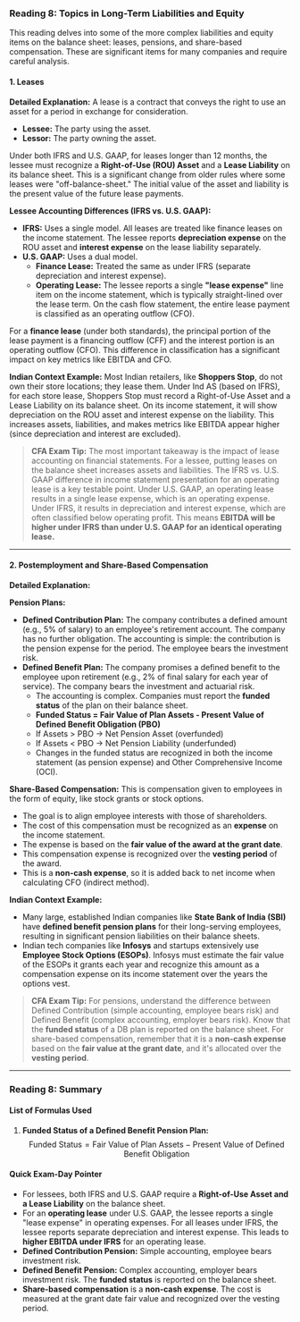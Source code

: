 ### **Reading 8: Topics in Long-Term Liabilities and Equity**

This reading delves into some of the more complex liabilities and equity items on the balance sheet: leases, pensions, and share-based compensation. These are significant items for many companies and require careful analysis.

#### **1. Leases**

**Detailed Explanation:**
A lease is a contract that conveys the right to use an asset for a period in exchange for consideration.
* **Lessee:** The party using the asset.
* **Lessor:** The party owning the asset.

Under both IFRS and U.S. GAAP, for leases longer than 12 months, the lessee must recognize a **Right-of-Use (ROU) Asset** and a **Lease Liability** on its balance sheet. This is a significant change from older rules where some leases were "off-balance-sheet." The initial value of the asset and liability is the present value of the future lease payments.

**Lessee Accounting Differences (IFRS vs. U.S. GAAP):**
* **IFRS:** Uses a single model. All leases are treated like finance leases on the income statement. The lessee reports **depreciation expense** on the ROU asset and **interest expense** on the lease liability separately.
* **U.S. GAAP:** Uses a dual model.
    * **Finance Lease:** Treated the same as under IFRS (separate depreciation and interest expense).
    * **Operating Lease:** The lessee reports a single **"lease expense"** line item on the income statement, which is typically straight-lined over the lease term. On the cash flow statement, the entire lease payment is classified as an operating outflow (CFO).

For a **finance lease** (under both standards), the principal portion of the lease payment is a financing outflow (CFF) and the interest portion is an operating outflow (CFO). This difference in classification has a significant impact on key metrics like EBITDA and CFO.

**Indian Context Example:**
Most Indian retailers, like **Shoppers Stop**, do not own their store locations; they lease them. Under Ind AS (based on IFRS), for each store lease, Shoppers Stop must record a Right-of-Use Asset and a Lease Liability on its balance sheet. On its income statement, it will show depreciation on the ROU asset and interest expense on the liability. This increases assets, liabilities, and makes metrics like EBITDA appear higher (since depreciation and interest are excluded).

> **CFA Exam Tip:**
> The most important takeaway is the impact of lease accounting on financial statements. For a lessee, putting leases on the balance sheet increases assets and liabilities. The IFRS vs. U.S. GAAP difference in income statement presentation for an operating lease is a key testable point. Under U.S. GAAP, an operating lease results in a single lease expense, which is an operating expense. Under IFRS, it results in depreciation and interest expense, which are often classified below operating profit. This means **EBITDA will be higher under IFRS than under U.S. GAAP for an identical operating lease.**

---

#### **2. Postemployment and Share-Based Compensation**

**Detailed Explanation:**

**Pension Plans:**
* **Defined Contribution Plan:** The company contributes a defined amount (e.g., 5% of salary) to an employee's retirement account. The company has no further obligation. The accounting is simple: the contribution is the pension expense for the period. The employee bears the investment risk.
* **Defined Benefit Plan:** The company promises a defined benefit to the employee upon retirement (e.g., 2% of final salary for each year of service). The company bears the investment and actuarial risk.
    * The accounting is complex. Companies must report the **funded status** of the plan on their balance sheet.
    * **Funded Status = Fair Value of Plan Assets - Present Value of Defined Benefit Obligation (PBO)**
    * If Assets > PBO -> Net Pension Asset (overfunded)
    * If Assets < PBO -> Net Pension Liability (underfunded)
    * Changes in the funded status are recognized in both the income statement (as pension expense) and Other Comprehensive Income (OCI).

**Share-Based Compensation:**
This is compensation given to employees in the form of equity, like stock grants or stock options.
* The goal is to align employee interests with those of shareholders.
* The cost of this compensation must be recognized as an **expense** on the income statement.
* The expense is based on the **fair value of the award at the grant date**.
* This compensation expense is recognized over the **vesting period** of the award.
* This is a **non-cash expense**, so it is added back to net income when calculating CFO (indirect method).

**Indian Context Example:**
* Many large, established Indian companies like **State Bank of India (SBI)** have **defined benefit pension plans** for their long-serving employees, resulting in significant pension liabilities on their balance sheets.
* Indian tech companies like **Infosys** and startups extensively use **Employee Stock Options (ESOPs)**. Infosys must estimate the fair value of the ESOPs it grants each year and recognize this amount as a compensation expense on its income statement over the years the options vest.

> **CFA Exam Tip:**
> For pensions, understand the difference between Defined Contribution (simple accounting, employee bears risk) and Defined Benefit (complex accounting, employer bears risk). Know that the **funded status** of a DB plan is reported on the balance sheet. For share-based compensation, remember that it is a **non-cash expense** based on the **fair value at the grant date**, and it's allocated over the **vesting period**.

***

### **Reading 8: Summary**

#### **List of Formulas Used**
1.  **Funded Status of a Defined Benefit Pension Plan:**
    $$\text{Funded Status} = \text{Fair Value of Plan Assets} - \text{Present Value of Defined Benefit Obligation}$$

#### **Quick Exam-Day Pointer**
* For lessees, both IFRS and U.S. GAAP require a **Right-of-Use Asset and a Lease Liability** on the balance sheet.
* For an **operating lease** under U.S. GAAP, the lessee reports a single "lease expense" in operating expenses. For all leases under IFRS, the lessee reports separate depreciation and interest expense. This leads to **higher EBITDA under IFRS** for an operating lease.
* **Defined Contribution Pension:** Simple accounting, employee bears investment risk.
* **Defined Benefit Pension:** Complex accounting, employer bears investment risk. The **funded status** is reported on the balance sheet.
* **Share-based compensation** is a **non-cash expense**. The cost is measured at the grant date fair value and recognized over the vesting period.
